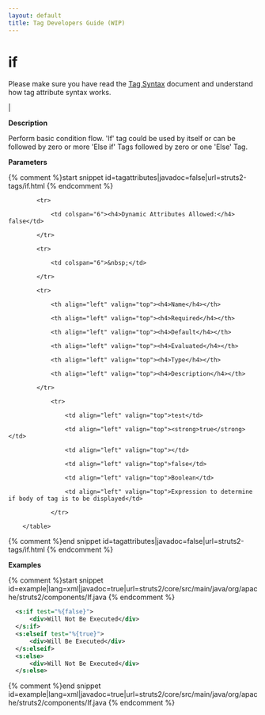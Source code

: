 ```yaml
---
layout: default
title: Tag Developers Guide (WIP)
---
```


# if


Please make sure you have read the [Tag Syntax](#PAGE_13927) document and understand how tag attribute syntax works.

| 

__Description__

Perform basic condition flow. 'If' tag could be used by itself or can be followed by zero or more 'Else if' Tags followed by zero or one 'Else' Tag.

__Parameters__



{% comment %}start snippet id=tagattributes|javadoc=false|url=struts2-tags/if.html {% endcomment %}
<p>		<table width="100%">

			<tr>

				<td colspan="6"><h4>Dynamic Attributes Allowed:</h4> false</td>

			</tr>

			<tr>

				<td colspan="6">&nbsp;</td>

			</tr>

			<tr>

				<th align="left" valign="top"><h4>Name</h4></th>

				<th align="left" valign="top"><h4>Required</h4></th>

				<th align="left" valign="top"><h4>Default</h4></th>

				<th align="left" valign="top"><h4>Evaluated</h4></th>

				<th align="left" valign="top"><h4>Type</h4></th>

				<th align="left" valign="top"><h4>Description</h4></th>

			</tr>

				<tr>

					<td align="left" valign="top">test</td>

					<td align="left" valign="top"><strong>true</strong></td>

					<td align="left" valign="top"></td>

					<td align="left" valign="top">false</td>

					<td align="left" valign="top">Boolean</td>

					<td align="left" valign="top">Expression to determine if body of tag is to be displayed</td>

				</tr>

		</table>

</p>
{% comment %}end snippet id=tagattributes|javadoc=false|url=struts2-tags/if.html {% endcomment %}

__Examples__



{% comment %}start snippet id=example|lang=xml|javadoc=true|url=struts2/core/src/main/java/org/apache/struts2/components/If.java {% endcomment %}

```xml
  <s:if test="%{false}">
      <div>Will Not Be Executed</div>
  </s:if>
  <s:elseif test="%{true}">
      <div>Will Be Executed</div>
  </s:elseif>
  <s:else>
      <div>Will Not Be Executed</div>
  </s:else>

```

{% comment %}end snippet id=example|lang=xml|javadoc=true|url=struts2/core/src/main/java/org/apache/struts2/components/If.java {% endcomment %}
